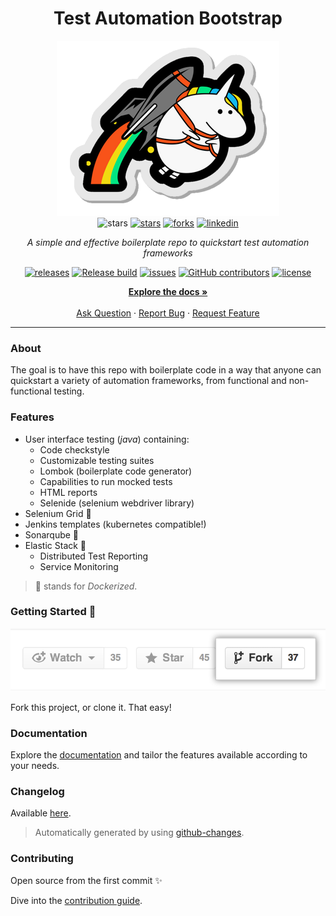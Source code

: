 <h1 align="center">Test Automation Bootstrap</h1>

<div align="center">

<img src=".docs/img/my_unicorn.png" alt="logo"/>

<br>

<img src="https://img.shields.io/static/v1?label=%F0%9F%8C%9F&message=If%20Useful&style=style=flat&color=BC4E99" alt="stars"/>
<a href="https://github.com/sergiomartins8/test-automation-bootstrap/stargazers"><img src="https://img.shields.io/github/stars/sergiomartins8/test-automation-bootstrap" alt="stars"/></a>
<a href="https://github.com/sergiomartins8/test-automation-bootstrap/network/members"><img src="https://img.shields.io/github/forks/sergiomartins8/test-automation-bootstrap" alt="forks"/></a>
<a href="https://www.linkedin.com/in/sergiomartins8/"><img src="https://img.shields.io/badge/-sergiomartins8-blue?logo=Linkedin&logoColor=white&link=https://www.linkedin.com/in/sergiomartins8/" alt="linkedin"/></a>

<i>A simple and effective boilerplate repo to quickstart test automation frameworks</i>

<a href="https://github.com/sergiomartins8/test-automation-bootstrap/releases"><img src="https://img.shields.io/github/v/release/sergiomartins8/test-automation-bootstrap" alt="releases"/></a>
<a href="https://github.com/sergiomartins8/test-automation-bootstrap/actions?query=workflow%3Arelease"><img src="https://github.com/sergiomartins8/test-automation-bootstrap/workflows/release/badge.svg" alt="Release build"/></a>
<a href="https://github.com/sergiomartins8/test-automation-bootstrap/issues"><img src="https://img.shields.io/github/issues/sergiomartins8/test-automation-bootstrap" alt="issues"/></a>
<a href="https://github.com/sergiomartins8/test-automation-bootstrap/graphs/contributors"><img alt="GitHub contributors" src="https://img.shields.io/github/contributors/sergiomartins8/test-automation-bootstrap" alt="contributors"></a>
<a href="https://github.com/sergiomartins8/test-automation-bootstrap/blob/master/LICENSE"><img src="https://img.shields.io/github/license/sergiomartins8/test-automation-bootstrap" alt="license"/></a>

<p>
<a href=".docs/documentation.md"><strong>Explore the docs »</strong></a>
<br />
<br />
<a href="https://github.com/sergiomartins8/test-automation-bootstrap/issues">Ask Question</a>
·
<a href="https://github.com/sergiomartins8/test-automation-bootstrap/issues">Report Bug</a>
·
<a href="https://github.com/sergiomartins8/test-automation-bootstrap/issues">Request Feature</a>
</p>

</div>

---

### About
The goal is to have this repo with boilerplate code in a way that anyone can quickstart a variety of automation frameworks, from functional and non-functional testing.

### Features
* User interface testing (_java_) containing:
  * Code checkstyle
  * Customizable testing suites
  * Lombok (boilerplate code generator)
  * Capabilities to run mocked tests
  * HTML reports
  * Selenide (selenium webdriver library)
* Selenium Grid 🐳
* Jenkins templates (kubernetes compatible!)
* Sonarqube 🐳
* Elastic Stack 🐳
  * Distributed Test Reporting
  * Service Monitoring

> 🐳 stands for _Dockerized_.

### Getting Started 🚀
![](.docs/img/fork.png)

Fork this project, or clone it. That easy!

### Documentation
Explore the [documentation](.docs/documentation.md) and tailor the features available according to your needs.

### Changelog
Available [here](.docs/CHANGELOG.md).

> Automatically generated by using [github-changes](https://github.com/lalitkapoor/github-changes).

### Contributing
Open source from the first commit ✨

Dive into the [contribution guide](.docs/CONTRIBUTING.md).
